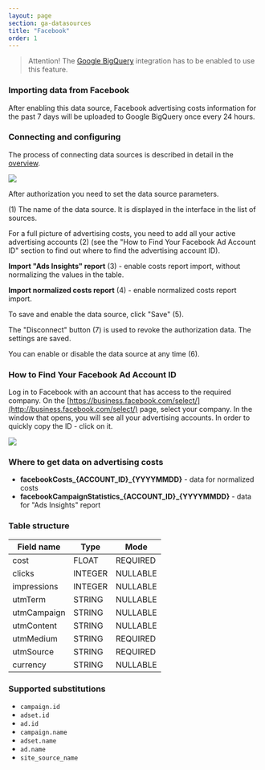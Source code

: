 ```yaml
---
layout: page
section: ga-datasources
title: "Facebook"
order: 1
---
```


> Attention! The [Google BigQuery](/integrations/google-bigquery) integration has to be enabled to use this feature.

### Importing data from Facebook

After enabling this data source, Facebook advertising costs information for the past 7 days will be uploaded to Google BigQuery once every 24 hours.

### Connecting and configuring

The process of connecting data sources is described in detail in the [overview](https://docs.segmentstream.com/datasources/index).

![](/img/fb.2.png)

After authorization you need to set the data source parameters.

(1) The name of the data source. It is displayed in the interface in the list of sources.

For a full picture of advertising costs, you need to add all your active advertising accounts (2) (see the "How to Find Your Facebook Ad Account ID" section to find out where to find the advertising account ID).

**Import "Ads Insights" report** (3) - enable costs report import, without normalizing the values ​​in the table.

**Import normalized costs report** (4) - enable normalized costs report import.

To save and enable the data source, click "Save" (5).

The "Disconnect" button (7) is used to revoke the authorization data. The settings are saved.

You can enable or disable the data source at any time (6).

### How to Find Your Facebook Ad Account ID

Log in to Facebook with an account that has access to the required company. On the [https://business.facebook.com/select/](http://business.facebook.com/select/) page, select your company. In the window that opens, you will see all your advertising accounts. In order to quickly copy the ID - click on it.

![](/img/facebook_get_id.png)

### Where to get data on advertising costs

- **facebookCosts_{ACCOUNT_ID}_{YYYYMMDD}** - data for normalized costs
- **facebookCampaignStatistics_{ACCOUNT_ID}_{YYYYMMDD}** - data for "Ads Insights" report

### Table structure

Field name|Type|Mode
--- | --- | ---
cost | FLOAT | REQUIRED
clicks | INTEGER | NULLABLE
impressions | INTEGER | NULLABLE
utmTerm | STRING | NULLABLE
utmCampaign | STRING | NULLABLE
utmContent | STRING | NULLABLE
utmMedium | STRING | REQUIRED
utmSource | STRING | REQUIRED
currency | STRING | NULLABLE

### Supported substitutions

- `campaign.id`
- `adset.id`
- `ad.id`
- `campaign.name`
- `adset.name`
- `ad.name`
- `site_source_name`
